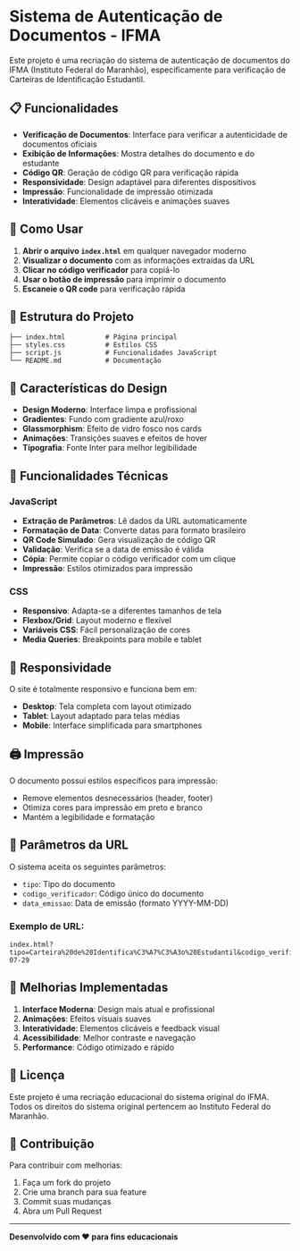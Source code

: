 # Sistema de Autenticação de Documentos - IFMA

Este projeto é uma recriação do sistema de autenticação de documentos do IFMA (Instituto Federal do Maranhão), especificamente para verificação de Carteiras de Identificação Estudantil.

## 📋 Funcionalidades

- **Verificação de Documentos**: Interface para verificar a autenticidade de documentos oficiais
- **Exibição de Informações**: Mostra detalhes do documento e do estudante
- **Código QR**: Geração de código QR para verificação rápida
- **Responsividade**: Design adaptável para diferentes dispositivos
- **Impressão**: Funcionalidade de impressão otimizada
- **Interatividade**: Elementos clicáveis e animações suaves

## 🚀 Como Usar

1. **Abrir o arquivo `index.html`** em qualquer navegador moderno
2. **Visualizar o documento** com as informações extraídas da URL
3. **Clicar no código verificador** para copiá-lo
4. **Usar o botão de impressão** para imprimir o documento
5. **Escaneie o QR code** para verificação rápida

## 📁 Estrutura do Projeto

```
├── index.html          # Página principal
├── styles.css          # Estilos CSS
├── script.js           # Funcionalidades JavaScript
└── README.md           # Documentação
```

## 🎨 Características do Design

- **Design Moderno**: Interface limpa e profissional
- **Gradientes**: Fundo com gradiente azul/roxo
- **Glassmorphism**: Efeito de vidro fosco nos cards
- **Animações**: Transições suaves e efeitos de hover
- **Tipografia**: Fonte Inter para melhor legibilidade

## 🔧 Funcionalidades Técnicas

### JavaScript
- **Extração de Parâmetros**: Lê dados da URL automaticamente
- **Formatação de Data**: Converte datas para formato brasileiro
- **QR Code Simulado**: Gera visualização de código QR
- **Validação**: Verifica se a data de emissão é válida
- **Cópia**: Permite copiar o código verificador com um clique
- **Impressão**: Estilos otimizados para impressão

### CSS
- **Responsivo**: Adapta-se a diferentes tamanhos de tela
- **Flexbox/Grid**: Layout moderno e flexível
- **Variáveis CSS**: Fácil personalização de cores
- **Media Queries**: Breakpoints para mobile e tablet

## 📱 Responsividade

O site é totalmente responsivo e funciona bem em:
- **Desktop**: Tela completa com layout otimizado
- **Tablet**: Layout adaptado para telas médias
- **Mobile**: Interface simplificada para smartphones

## 🖨️ Impressão

O documento possui estilos específicos para impressão:
- Remove elementos desnecessários (header, footer)
- Otimiza cores para impressão em preto e branco
- Mantém a legibilidade e formatação

## 🔗 Parâmetros da URL

O sistema aceita os seguintes parâmetros:
- `tipo`: Tipo do documento
- `codigo_verificador`: Código único do documento
- `data_emissao`: Data de emissão (formato YYYY-MM-DD)

### Exemplo de URL:
```
index.html?tipo=Carteira%20de%20Identifica%C3%A7%C3%A3o%20Estudantil&codigo_verificador=9269c45820&data_emissao=2025-07-29
```

## 🎯 Melhorias Implementadas

1. **Interface Moderna**: Design mais atual e profissional
2. **Animações**: Efeitos visuais suaves
3. **Interatividade**: Elementos clicáveis e feedback visual
4. **Acessibilidade**: Melhor contraste e navegação
5. **Performance**: Código otimizado e rápido

## 📄 Licença

Este projeto é uma recriação educacional do sistema original do IFMA. Todos os direitos do sistema original pertencem ao Instituto Federal do Maranhão.

## 🤝 Contribuição

Para contribuir com melhorias:
1. Faça um fork do projeto
2. Crie uma branch para sua feature
3. Commit suas mudanças
4. Abra um Pull Request

---

**Desenvolvido com ❤️ para fins educacionais** 